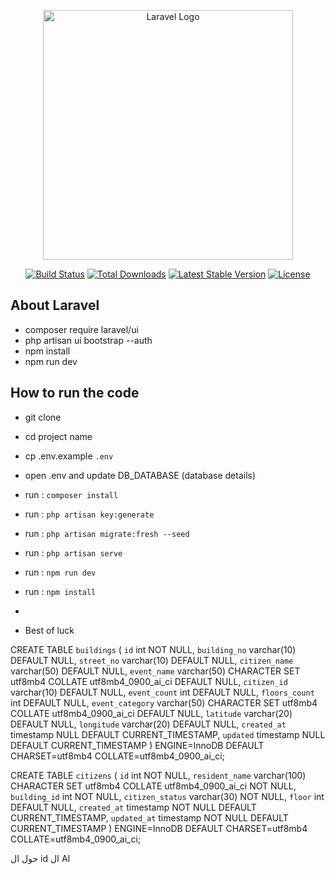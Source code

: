 <p align="center"><a href="https://laravel.com" target="_blank"><img src="https://raw.githubusercontent.com/laravel/art/master/logo-lockup/5%20SVG/2%20CMYK/1%20Full%20Color/laravel-logolockup-cmyk-red.svg" width="400" alt="Laravel Logo"></a></p>

<p align="center">
<a href="https://github.com/laravel/framework/actions"><img src="https://github.com/laravel/framework/workflows/tests/badge.svg" alt="Build Status"></a>
<a href="https://packagist.org/packages/laravel/framework"><img src="https://img.shields.io/packagist/dt/laravel/framework" alt="Total Downloads"></a>
<a href="https://packagist.org/packages/laravel/framework"><img src="https://img.shields.io/packagist/v/laravel/framework" alt="Latest Stable Version"></a>
<a href="https://packagist.org/packages/laravel/framework"><img src="https://img.shields.io/packagist/l/laravel/framework" alt="License"></a>
</p>

## About Laravel


- composer require laravel/ui
- php artisan ui bootstrap --auth
- npm install
-  npm run dev

## How to run the code
- git clone <URI>
- cd project name
- cp .env.example `.env`
- open .env and update DB_DATABASE (database details)
- run : `composer install`
- run : `php artisan key:generate`
- run : `php artisan migrate:fresh --seed`
- run : `php artisan serve`
- run : `npm run dev`
- run : `npm install`
-

- Best of luck

CREATE TABLE `buildings` (
`id` int NOT NULL,
`building_no` varchar(10) DEFAULT NULL,
`street_no` varchar(10) DEFAULT NULL,
`citizen_name` varchar(50) DEFAULT NULL,
`event_name` varchar(50) CHARACTER SET utf8mb4 COLLATE utf8mb4_0900_ai_ci DEFAULT NULL,
`citizen_id` varchar(10) DEFAULT NULL,
`event_count` int DEFAULT NULL,
`floors_count` int DEFAULT NULL,
`event_category` varchar(50) CHARACTER SET utf8mb4 COLLATE utf8mb4_0900_ai_ci DEFAULT NULL,
`latitude` varchar(20) DEFAULT NULL,
`longitude` varchar(20) DEFAULT NULL,
`created_at` timestamp NULL DEFAULT CURRENT_TIMESTAMP,
`updated` timestamp NULL DEFAULT CURRENT_TIMESTAMP
) ENGINE=InnoDB DEFAULT CHARSET=utf8mb4 COLLATE=utf8mb4_0900_ai_ci;


CREATE TABLE `citizens` (
`id` int NOT NULL,
`resident_name` varchar(100) CHARACTER SET utf8mb4 COLLATE utf8mb4_0900_ai_ci NOT NULL,
`building_id` int NOT NULL,
`citizen_status` varchar(30) NOT NULL,
`floor` int DEFAULT NULL,
`created_at` timestamp NOT NULL DEFAULT CURRENT_TIMESTAMP,
`updated_at` timestamp NOT NULL DEFAULT CURRENT_TIMESTAMP
) ENGINE=InnoDB DEFAULT CHARSET=utf8mb4 COLLATE=utf8mb4_0900_ai_ci;


حول ال id ال AI  
